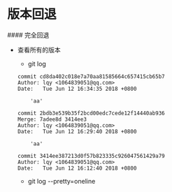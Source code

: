 # 版本回退

</hr>
#### 完全回退

* 查看所有的版本
    * git log
    
    ```
    commit cd8da402c018e7a70aa81585664c657415cb65b7
    Author: lqy <1064839051@qq.com>
    Date:   Tue Jun 12 16:34:35 2018 +0800
    
        'aa'
    
    commit 2bdb3e539b35f2bcd00edc7cede12f14440ab936
    Merge: 7adee8d 3414ee3
    Author: lqy <1064839051@qq.com>
    Date:   Tue Jun 12 16:29:40 2018 +0800
    
        'aa'
    
    commit 3414ee387213d0f57b823335c926047561429a79
    Author: lqy <1064839051@qq.com>
    Date:   Tue Jun 12 16:12:40 2018 +0800

    ```
    * git log --pretty=oneline
    
    ```
    
    ```